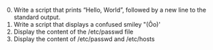 0.  Write a script that prints “Hello, World”, followed by a new line to the standard output. 
1. Write a script that displays a confused smiley "(Ôo)'
2. Display the content of the /etc/passwd file
3. Display the content of /etc/passwd and /etc/hosts
